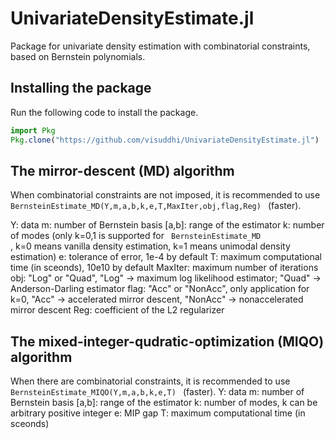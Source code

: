 # UnivariateDensityEstimate.jl

Package for univariate density estimation with combinatorial constraints, based on Bernstein polynomials. 

<h2> Installing the package </h2>

Run the following code to install the package.


```julia
import Pkg
Pkg.clone("https://github.com/visuddhi/UnivariateDensityEstimate.jl")
```

<h2> The mirror-descent (MD) algorithm </h2>
When combinatorial constraints are not imposed, it is recommended to use <code> BernsteinEstimate_MD(Y,m,a,b,k,e,T,MaxIter,obj,flag,Reg) </code> (faster).

Y: data
m: number of Bernstein basis
[a,b]: range of the estimator
k: number of modes (only k=0,1 is supported for <code> BernsteinEstimate_MD </code>, k=0 means vanilla density estimation, k=1 means unimodal density estimation)
e: tolerance of error, 1e-4 by default
T: maximum computational time (in sceonds), 10e10 by default
MaxIter: maximum number of iterations
obj: "Log" or "Quad", "Log" -> maximum log likelihood estimator; "Quad" -> Anderson-Darling estimator
flag: "Acc" or "NonAcc", only application for k=0, "Acc" -> accelerated mirror descent, "NonAcc" -> nonaccelerated mirror descent
Reg: coefficient of the L2 regularizer

<h2> The mixed-integer-qudratic-optimization (MIQO) algorithm </h2>
When there are combinatorial constraints, it is recommended to use <code> BernsteinEstimate_MIQO(Y,m,a,b,k,e,T) </code> (faster).
Y: data
m: number of Bernstein basis
[a,b]: range of the estimator
k: number of modes, k can be arbitrary positive integer
e: MIP gap
T: maximum computational time (in sceonds)
